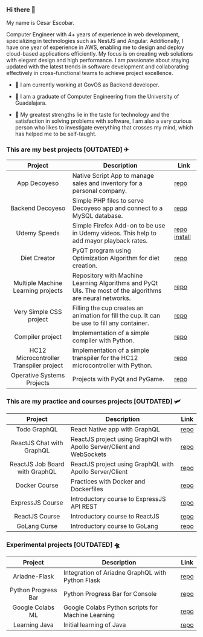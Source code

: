 ### Hi there 👋

My name is César Escobar.

Computer Engineer with 4+ years of experience in web development, specializing in technologies such as NestJS and Angular. Additionally, I have one year of experience in AWS, enabling me to design and deploy cloud-based applications efficiently. My focus is on creating web solutions with elegant design and high performance. I am passionate about staying updated with the latest trends in software development and collaborating effectively in cross-functional teams to achieve project excellence.

- 🔭 I am currently working at GovOS as Backend developer.

- 🚀 I am a graduate of Computer Engineering from the University of Guadalajara.

- 🚀 My greatest strengths lie in the taste for technology and the satisfaction in solving problems with software, I am also a very curious person who likes to investigate everything that crosses my mind, which has helped me to be self-taught.

### This are my best projects [OUTDATED] ✈

|                 Project                 	| Description                                                                                               	| Link                                                                                                                       	|
|:---------------------------------------:	|-----------------------------------------------------------------------------------------------------------	|----------------------------------------------------------------------------------------------------------------------------	|
| App Decoyeso                            	| Native Script App to manage sales and inventory for a personal company.                                   	| [repo](https://github.com/CodeRevenge/app-decoyeso)                                                                        	|
| Backend Decoyeso                        	| Simple PHP files to serve Decoyeso app and connect to a MySQL database.                                   	| [repo](https://github.com/CodeRevenge/backend-decoyeso)                                                                    	|
| Udemy Speeds                            	| Simple Firefox Add-on to be use in Udemy videos. This help to add mayor playback rates.                   	| [repo](https://github.com/CodeRevenge/udemy-speeds) [install](https://addons.mozilla.org/en-US/firefox/addon/udemyspeeds/) 	|
| Diet Creator                            	| PyQT program using Optimization Algorithm for diet creation.                                              	| [repo](https://github.com/CodeRevenge/proyecto_final_SSPIA1)                                                               	|
| Multiple Machine Learning projects      	| Repository with Machine Learning Algorithms and PyQt UIs. The most of the algorithms are neural networks. 	| [repo](https://github.com/CodeRevenge/practicas_ia_2/)                                                                     	|
| Very Simple CSS project                 	| Filling the cup creates an animation for fill the cup. It can be use to fill any container.               	| [repo](https://github.com/CodeRevenge/filling-the-cup)                                                                     	|
| Compiler project                        	| Implementation of a simple compiler with Python.                                                          	| [repo](https://github.com/CodeRevenge/proyecto-seminario-traductores-ii)                                                   	|
| HC12 Microcontroller Transpiler project 	| Implementation of a simple transpiler for the HC12 microcontroller with Python.                           	| [repo](https://github.com/CodeRevenge/Proyecto-seminario-traductores-i)                                                    	|
| Operative Systems Projects         	      | Projects with PyQt and PyGame. 	                                        | [repo](https://github.com/CodeRevenge/SistemasOperativos)                                                                                                  |


### This are my practice and courses projects [OUTDATED] 🛩

|             Project            	| Description                                                            	| Link                                                        	|
|:------------------------------:	|------------------------------------------------------------------------	|-------------------------------------------------------------	|
| Todo GraphQL                   	| React Native app with GraphQL                                          	| [repo](https://github.com/CodeRevenge/todo)                 	|
| ReactJS Chat with GraphQL      	| ReactJS project using GraphQl with Apollo Server/Client and WebSockets 	| [repo](https://github.com/CodeRevenge/graphql-chat)         	|
| ReactJS Job Board with GraphQL 	| ReactJS project using GraphQL with Apollo Server/Client                	| [repo](https://github.com/CodeRevenge/graphql-job-board)    	|
| Docker Course                  	| Practices with Docker and Dockerfiles                                  	| [repo](https://github.com/CodeRevenge/Docker-Educative)     	|
| ExpressJS Course               	| Introductory course to ExpressJS API REST                              	| [repo](https://github.com/CodeRevenge/express-udemy-course) 	|
| ReactJS Course                 	| Introductory course to ReactJS                                         	| [repo](https://github.com/CodeRevenge/curso-react)          	|
| GoLang Curse                   	| Introductory course to GoLang                                          	| [repo](https://github.com/CodeRevenge/golang-practices)     	|

### Experimental projects [OUTDATED] 🛸

|       Project       	| Description                                       	| Link                                                        	|
|:-------------------:	|---------------------------------------------------	|-------------------------------------------------------------	|
| Ariadne-Flask       	| Integration of Ariadne GraphQL with Python Flask  	| [repo](https://github.com/CodeRevenge/AriadneGraphQL-Flask) 	|
| Python Progress Bar 	| Python Progress Bar for Console                   	| [repo](https://github.com/CodeRevenge/ProgressBar)          	|
| Google Colabs ML    	| Google Colabs Python scripts for Machine Learning 	| [repo](https://github.com/CodeRevenge/Colabs)               	|
| Learning Java       	| Initial learning of Java                          	| [repo](https://github.com/CodeRevenge/learningjava)         	|

<!--
**CodeRevenge/CodeRevenge** is a ✨ _special_ ✨ repository because its `README.md` (this file) appears on your GitHub profile.

Here are some ideas to get you started:

- 🔭 I’m currently working on ...
- 🌱 I’m currently learning ...
- 👯 I’m looking to collaborate on ...
- 🤔 I’m looking for help with ...
- 💬 Ask me about ...
- 📫 How to reach me: ...
- 😄 Pronouns: ...
- ⚡ Fun fact: ...
-->
